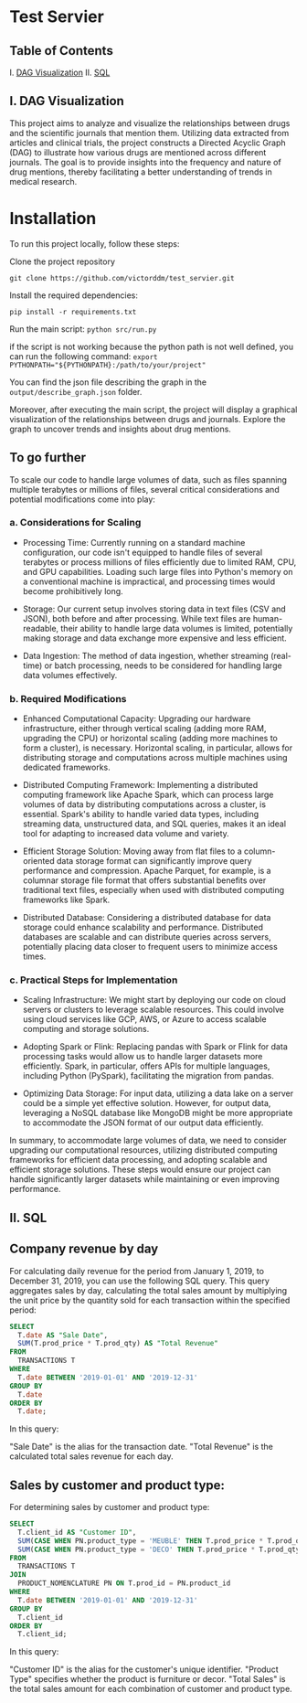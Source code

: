 # Test Servier


## Table of Contents
I. [DAG Visualization](#I.-DAG-Visualization)
II. [SQL](#II.-SQL)
    
## I. DAG Visualization
This project aims to analyze and visualize the relationships between drugs and the scientific journals that mention them. Utilizing data extracted from articles and clinical trials, the project constructs a Directed Acyclic Graph (DAG) to illustrate how various drugs are mentioned across different journals. The goal is to provide insights into the frequency and nature of drug mentions, thereby facilitating a better understanding of trends in medical research.

# Installation
To run this project locally, follow these steps:

Clone the project repository

`git clone https://github.com/victorddm/test_servier.git`

Install the required dependencies:

`pip install -r requirements.txt`

Run the main script:
`python src/run.py`

if the script is not working because the python path is not well defined, you can run the following command:
`export PYTHONPATH="${PYTHONPATH}:/path/to/your/project"`

You can find the json file describing the graph in the `output/describe_graph.json` folder.

Moreover, after executing the main script, the project will display a graphical visualization of the relationships between drugs and journals. Explore the graph to uncover trends and insights about drug mentions.

## To go further

To scale our code to handle large volumes of data, such as files spanning multiple terabytes or millions of files, several critical considerations and potential modifications come into play:

### a. Considerations for Scaling

- Processing Time: Currently running on a standard machine configuration, our code isn't equipped to handle files of several terabytes or process millions of files efficiently due to limited RAM, CPU, and GPU capabilities. Loading such large files into Python's memory on a conventional machine is impractical, and processing times would become prohibitively long.

- Storage: Our current setup involves storing data in text files (CSV and JSON), both before and after processing. While text files are human-readable, their ability to handle large data volumes is limited, potentially making storage and data exchange more expensive and less efficient.

- Data Ingestion: The method of data ingestion, whether streaming (real-time) or batch processing, needs to be considered for handling large data volumes effectively.

### b. Required Modifications

- Enhanced Computational Capacity: Upgrading our hardware infrastructure, either through vertical scaling (adding more RAM, upgrading the CPU) or horizontal scaling (adding more machines to form a cluster), is necessary. Horizontal scaling, in particular, allows for distributing storage and computations across multiple machines using dedicated frameworks.

- Distributed Computing Framework: Implementing a distributed computing framework like Apache Spark, which can process large volumes of data by distributing computations across a cluster, is essential. Spark's ability to handle varied data types, including streaming data, unstructured data, and SQL queries, makes it an ideal tool for adapting to increased data volume and variety.

- Efficient Storage Solution: Moving away from flat files to a column-oriented data storage format can significantly improve query performance and compression. Apache Parquet, for example, is a columnar storage file format that offers substantial benefits over traditional text files, especially when used with distributed computing frameworks like Spark.

- Distributed Database: Considering a distributed database for data storage could enhance scalability and performance. Distributed databases are scalable and can distribute queries across servers, potentially placing data closer to frequent users to minimize access times.

### c. Practical Steps for Implementation

- Scaling Infrastructure: We might start by deploying our code on cloud servers or clusters to leverage scalable resources. This could involve using cloud services like GCP, AWS, or Azure to access scalable computing and storage solutions.

- Adopting Spark or Flink: Replacing pandas with Spark or Flink for data processing tasks would allow us to handle larger datasets more efficiently. Spark, in particular, offers APIs for multiple languages, including Python (PySpark), facilitating the migration from pandas.

- Optimizing Data Storage: For input data, utilizing a data lake on a server could be a simple yet effective solution. However, for output data, leveraging a NoSQL database like MongoDB might be more appropriate to accommodate the JSON format of our output data efficiently.


In summary, to accommodate large volumes of data, we need to consider upgrading our computational resources, utilizing distributed computing frameworks for efficient data processing, and adopting scalable and efficient storage solutions. These steps would ensure our project can handle significantly larger datasets while maintaining or even improving performance.


## II. SQL

## Company revenue by day

For calculating daily revenue for the period from January 1, 2019, to December 31, 2019, you can use the following SQL query. This query aggregates sales by day, calculating the total sales amount by multiplying the unit price by the quantity sold for each transaction within the specified period:

```sql
SELECT 
  T.date AS "Sale Date",
  SUM(T.prod_price * T.prod_qty) AS "Total Revenue"
FROM 
  TRANSACTIONS T
WHERE 
  T.date BETWEEN '2019-01-01' AND '2019-12-31'
GROUP BY 
  T.date
ORDER BY 
  T.date;

```

In this query:

"Sale Date" is the alias for the transaction date.
"Total Revenue" is the calculated total sales revenue for each day.

## Sales by customer and product type:

For determining sales by customer and product type:
```sql
SELECT 
  T.client_id AS "Customer ID",
  SUM(CASE WHEN PN.product_type = 'MEUBLE' THEN T.prod_price * T.prod_qty ELSE 0 END) AS "Total Furniture Sales",
  SUM(CASE WHEN PN.product_type = 'DECO' THEN T.prod_price * T.prod_qty ELSE 0 END) AS "Total Decor Sales"
FROM 
  TRANSACTIONS T
JOIN 
  PRODUCT_NOMENCLATURE PN ON T.prod_id = PN.product_id
WHERE 
  T.date BETWEEN '2019-01-01' AND '2019-12-31'
GROUP BY 
  T.client_id
ORDER BY 
  T.client_id;

```

In this query:

"Customer ID" is the alias for the customer's unique identifier.
"Product Type" specifies whether the product is furniture or decor.
"Total Sales" is the total sales amount for each combination of customer and product type.